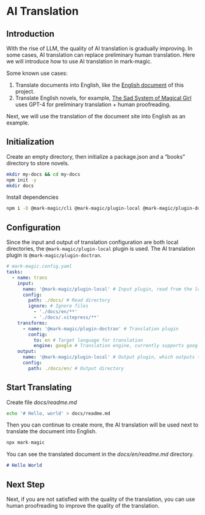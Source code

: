 # AI Translation

## Introduction

With the rise of LLM, the quality of AI translation is gradually improving. In some cases, AI translation can replace preliminary human translation. Here we will introduce how to use AI translation in mark-magic.

Some known use cases:

1. Translate documents into English, like the [English document](https://mark-magic.rxliuli.com/en/) of this project.
2. Translate English novels, for example, [The Sad System of Magical Girl](https://pmas.liuli.moe) uses GPT-4 for preliminary translation + human proofreading.

Next, we will use the translation of the document site into English as an example.

## Initialization

Create an empty directory, then initialize a package.json and a “books” directory to store novels.

```sh
mkdir my-docs && cd my-docs
npm init -y
mkdir docs
```

Install dependencies

```sh
npm i -D @mark-magic/cli @mark-magic/plugin-local @mark-magic/plugin-doctran
```

## Configuration

Since the input and output of translation configuration are both local directories, the `@mark-magic/plugin-local` plugin is used. The AI translation plugin is `@mark-magic/plugin-doctran`.

```yaml
# mark-magic.config.yaml
tasks:
  - name: trans
    input:
      name: '@mark-magic/plugin-local' # Input plugin, read from the local directory
      config:
        path: ./docs/ # Read directory
        ignore: # Ignore files
          - './docs/en/**'
          - './docs/.vitepress/**'
    transforms:
      - name: '@mark-magic/plugin-doctran' # Translation plugin
        config:
          to: en # Target language for translation
          engine: google # Translation engine, currently supports google/openai
    output:
      name: '@mark-magic/plugin-local' # Output plugin, which outputs to the local directory
      config:
        path: ./docs/en/ # Output directory
```

## Start Translating

Create file _docs/readme.md_

```sh
echo '# Hello, world' > docs/readme.md
```

Then you can continue to create more, the AI translation will be used next to translate the document into English.

```ts
npx mark-magic
```

You can see the translated document in the _docs/en/readme.md_ directory.

```md
# Hello World
```

## Next Step

Next, if you are not satisfied with the quality of the translation, you can use human proofreading to improve the quality of the translation.
